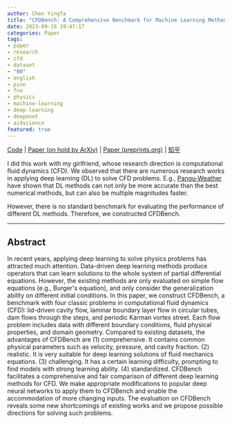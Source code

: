 ```yaml
---
author: Chen Yingfa
title: "CFDBench: A Comprehensive Benchmark for Machine Learning Methods in Fluid Dynamics"
date: 2023-09-16 19:47:17
categories: Paper
tags:
- paper
- research
- cfd
- dataset
- "00"
- english
- pinn
- fno
- physics
- machine-learning
- deep-learning
- deeponet
- ai4science
featured: true
---
```


[Code](https://www.github.com/luo-yining/CFDBench) | [Paper (on hold by ArXiv)](...) | [Paper (preprints.org)](https://www.preprints.org/manuscript/202309.1550/v1) | [知乎](https://zhuanlan.zhihu.com/p/656033757)

I did this work with my girlfriend, whose research direction is computational fluid dynamics (CFD). We observed that there are numerous research works in applying deep learning (DL) to solve CFD problems. E.g., [Pangu-Weather](https://github.com/198808xc/Pangu-Weather) have shown that DL methods can not only be more accurate than the best numerical methods, but can also be multiple magnitudes faster.

<!-- more -->

However, there is no standard benchmark for evaluating the performance of different DL methods. Therefore, we constructed CFDBench.

---

## Abstract

In recent years, applying deep learning to solve physics problems has attracted much attention. Data-driven deep learning methods produce operators that can learn solutions to the whole system of partial differential equations. However, the existing methods are only evaluated on simple flow equations (e.g., Burger's equation), and only consider the generalization ability on different initial conditions. In this paper, we construct CFDBench, a benchmark with four classic problems in computational fluid dynamics (CFD): lid-driven cavity flow, laminar boundary layer flow in circular tubes, dam flows through the steps, and periodic Karman vortex street. Each flow problem includes data with different boundary conditions, fluid physical properties, and domain geometry. Compared to existing datasets, the advantages of CFDBench are (1) comprehensive. It contains common physical parameters such as velocity, pressure, and cavity fraction. (2) realistic. It is very suitable for deep learning solutions of fluid mechanics equations. (3) challenging. It has a certain learning difficulty, prompting to find models with strong learning ability. (4) standardized. CFDBench facilitates a comprehensive and fair comparison of different deep learning methods for CFD. We make appropriate modifications to popular deep neural networks to apply them to CFDBench and enable the accommodation of more changing inputs. The evaluation on CFDBench reveals some new shortcomings of existing works and we propose possible directions for solving such problems.
